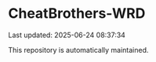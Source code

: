 # CheatBrothers-WRD

Last updated: 2025-06-24 08:37:34

This repository is automatically maintained.
